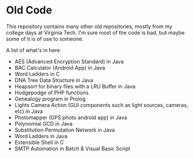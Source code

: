 Old Code
========

This repository contains many other old repositories, mostly from my college days at Virginia Tech. I'm sure most of the code is bad, but maybe some of it is of use to someone.

A list of what's in here:

- AES (Advanced Encryption Standard) in Java
- BAC Calculator (Android App) in Java
- Word Ladders in C
- DNA Tree Data Structure in Java
- Heapsort for binary files with a LRU Buffer in Java
- Hodgepodge of PHP functions
- Genealogy program in Prolog
- Lights Camera Action (GUI components such as light sources, cameras, etc) in Java
- Photomapper (GPS photo android app) in Java
- Polynomial GCD in Java
- Substitution Permutation Network in Java
- Word Ladders in Java
- Extensible Shell in C
- SMTP Automation in Batch & Visual Basic Script
